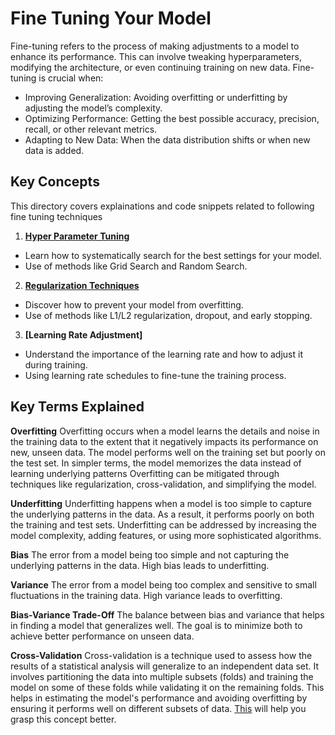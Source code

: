 # Fine Tuning Your Model

Fine-tuning refers to the process of making adjustments to a model to enhance its performance. This can involve tweaking hyperparameters, modifying the architecture, or even continuing training on new data. Fine-tuning is crucial when:

- Improving Generalization: Avoiding overfitting or underfitting by adjusting the model’s complexity.
- Optimizing Performance: Getting the best possible accuracy, precision, recall, or other relevant metrics.
- Adapting to New Data: When the data distribution shifts or when new data is added.

## Key Concepts

This directory covers explainations and code snippets related to following fine tuning techniques

1. **[Hyper Parameter Tuning](hyperparameter_tuning.md)**
- Learn how to systematically search for the best settings for your model.
- Use of methods like Grid Search and Random Search.

2. **[Regularization Techniques](regularization.md)**
- Discover how to prevent your model from overfitting.
- Use of methods like L1/L2 regularization, dropout, and early stopping.

3. **[Learning Rate Adjustment]**
- Understand the importance of the learning rate and how to adjust it during training.
- Using learning rate schedules to fine-tune the training process.

## Key Terms Explained

**Overfitting** Overfitting occurs when a model learns the details and noise in the training data to the extent that it negatively impacts its performance on new, unseen data. The model performs well on the training set but poorly on the test set. In simpler terms, the model memorizes the data instead of learning underlying patterns Overfitting can be mitigated through techniques like regularization, cross-validation, and simplifying the model.

**Underfitting**
Underfitting happens when a model is too simple to capture the underlying patterns in the data. As a result, it performs poorly on both the training and test sets. Underfitting can be addressed by increasing the model complexity, adding features, or using more sophisticated algorithms.

**Bias**
The error from a model being too simple and not capturing the underlying patterns in the data. High bias leads to underfitting.

**Variance**
The error from a model being too complex and sensitive to small fluctuations in the training data. High variance leads to overfitting.

**Bias-Variance Trade-Off**
The balance between bias and variance that helps in finding a model that generalizes well. The goal is to minimize both to achieve better performance on unseen data.

**Cross-Validation**
Cross-validation is a technique used to assess how the results of a statistical analysis will generalize to an independent data set. It involves partitioning the data into multiple subsets (folds) and training the model on some of these folds while validating it on the remaining folds. This helps in estimating the model's performance and avoiding overfitting by ensuring it performs well on different subsets of data.
[This](https://youtu.be/hoNpvry0370?si=X_2jn1M-O28Lou7F) will help you grasp this concept better.

